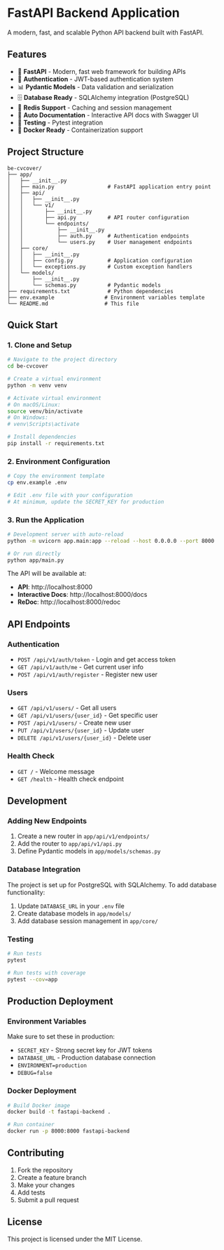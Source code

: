 # FastAPI Backend Application

A modern, fast, and scalable Python API backend built with FastAPI.

## Features

- 🚀 **FastAPI** - Modern, fast web framework for building APIs
- 🔐 **Authentication** - JWT-based authentication system
- 📊 **Pydantic Models** - Data validation and serialization
- 🗄️ **Database Ready** - SQLAlchemy integration (PostgreSQL)
- 🔄 **Redis Support** - Caching and session management
- 📝 **Auto Documentation** - Interactive API docs with Swagger UI
- 🧪 **Testing** - Pytest integration
- 🐳 **Docker Ready** - Containerization support

## Project Structure

```
be-cvcover/
├── app/
│   ├── __init__.py
│   ├── main.py                 # FastAPI application entry point
│   ├── api/
│   │   ├── __init__.py
│   │   └── v1/
│   │       ├── __init__.py
│   │       ├── api.py          # API router configuration
│   │       └── endpoints/
│   │           ├── __init__.py
│   │           ├── auth.py     # Authentication endpoints
│   │           └── users.py    # User management endpoints
│   ├── core/
│   │   ├── __init__.py
│   │   ├── config.py           # Application configuration
│   │   └── exceptions.py       # Custom exception handlers
│   └── models/
│       ├── __init__.py
│       └── schemas.py          # Pydantic models
├── requirements.txt            # Python dependencies
├── env.example                # Environment variables template
└── README.md                  # This file
```

## Quick Start

### 1. Clone and Setup

```bash
# Navigate to the project directory
cd be-cvcover

# Create a virtual environment
python -m venv venv

# Activate virtual environment
# On macOS/Linux:
source venv/bin/activate
# On Windows:
# venv\Scripts\activate

# Install dependencies
pip install -r requirements.txt
```

### 2. Environment Configuration

```bash
# Copy the environment template
cp env.example .env

# Edit .env file with your configuration
# At minimum, update the SECRET_KEY for production
```

### 3. Run the Application

```bash
# Development server with auto-reload
python -m uvicorn app.main:app --reload --host 0.0.0.0 --port 8000

# Or run directly
python app/main.py
```

The API will be available at:
- **API**: http://localhost:8000
- **Interactive Docs**: http://localhost:8000/docs
- **ReDoc**: http://localhost:8000/redoc

## API Endpoints

### Authentication
- `POST /api/v1/auth/token` - Login and get access token
- `GET /api/v1/auth/me` - Get current user info
- `POST /api/v1/auth/register` - Register new user

### Users
- `GET /api/v1/users/` - Get all users
- `GET /api/v1/users/{user_id}` - Get specific user
- `POST /api/v1/users/` - Create new user
- `PUT /api/v1/users/{user_id}` - Update user
- `DELETE /api/v1/users/{user_id}` - Delete user

### Health Check
- `GET /` - Welcome message
- `GET /health` - Health check endpoint

## Development

### Adding New Endpoints

1. Create a new router in `app/api/v1/endpoints/`
2. Add the router to `app/api/v1/api.py`
3. Define Pydantic models in `app/models/schemas.py`

### Database Integration

The project is set up for PostgreSQL with SQLAlchemy. To add database functionality:

1. Update `DATABASE_URL` in your `.env` file
2. Create database models in `app/models/`
3. Add database session management in `app/core/`

### Testing

```bash
# Run tests
pytest

# Run tests with coverage
pytest --cov=app
```

## Production Deployment

### Environment Variables

Make sure to set these in production:

- `SECRET_KEY` - Strong secret key for JWT tokens
- `DATABASE_URL` - Production database connection
- `ENVIRONMENT=production`
- `DEBUG=false`

### Docker Deployment

```bash
# Build Docker image
docker build -t fastapi-backend .

# Run container
docker run -p 8000:8000 fastapi-backend
```

## Contributing

1. Fork the repository
2. Create a feature branch
3. Make your changes
4. Add tests
5. Submit a pull request

## License

This project is licensed under the MIT License.
